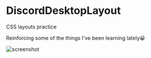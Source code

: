 # DiscordDesktopLayout
CSS layouts practice

Reinforcing some of the things I've been learning lately😀

![screenshot](https://github.com/BryanFonseca/DiscordDesktopLayout/master/screenshots/1.png?raw=true)
